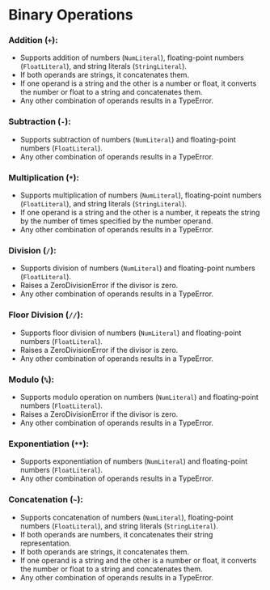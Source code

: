 # Binary Operations

### Addition (`+`):
- Supports addition of numbers (`NumLiteral`), floating-point numbers (`FloatLiteral`), and string literals (`StringLiteral`).
- If both operands are strings, it concatenates them.
- If one operand is a string and the other is a number or float, it converts the number or float to a string and concatenates them.
- Any other combination of operands results in a TypeError.

### Subtraction (`-`):
- Supports subtraction of numbers (`NumLiteral`) and floating-point numbers (`FloatLiteral`).
- Any other combination of operands results in a TypeError.

### Multiplication (`*`):
- Supports multiplication of numbers (`NumLiteral`), floating-point numbers (`FloatLiteral`), and string literals (`StringLiteral`).
- If one operand is a string and the other is a number, it repeats the string by the number of times specified by the number operand.
- Any other combination of operands results in a TypeError.

### Division (`/`):
- Supports division of numbers (`NumLiteral`) and floating-point numbers (`FloatLiteral`).
- Raises a ZeroDivisionError if the divisor is zero.
- Any other combination of operands results in a TypeError.

### Floor Division (`//`):
- Supports floor division of numbers (`NumLiteral`) and floating-point numbers (`FloatLiteral`).
- Raises a ZeroDivisionError if the divisor is zero.
- Any other combination of operands results in a TypeError.

### Modulo (`%`):
- Supports modulo operation on numbers (`NumLiteral`) and floating-point numbers (`FloatLiteral`).
- Raises a ZeroDivisionError if the divisor is zero.
- Any other combination of operands results in a TypeError.

### Exponentiation (`**`):
- Supports exponentiation of numbers (`NumLiteral`) and floating-point numbers (`FloatLiteral`).
- Any other combination of operands results in a TypeError.

### Concatenation (`~`):
- Supports concatenation of numbers (`NumLiteral`), floating-point numbers (`FloatLiteral`), and string literals (`StringLiteral`).
- If both operands are numbers, it concatenates their string representation.
- If both operands are strings, it concatenates them.
- If one operand is a string and the other is a number or float, it converts the number or float to a string and concatenates them.
- Any other combination of operands results in a TypeError.